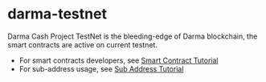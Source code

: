# darma-testnet

Darma Cash Project TestNet is the bleeding-edge of Darma blockchain, the smart contracts are active on current testnet.

- For smart contracts developers, see [Smart Contract Tutorial](https://github.com/darmaproject/wiki/blob/master/contract-dev.md)
- For sub-address usage, see [Sub Address Tutorial](https://github.com/darmaproject/wiki/blob/master/sub-address.md)
